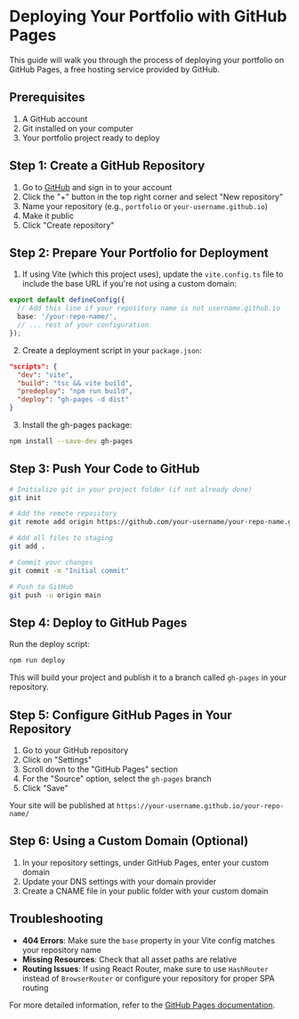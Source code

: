 
# Deploying Your Portfolio with GitHub Pages

This guide will walk you through the process of deploying your portfolio on GitHub Pages, a free hosting service provided by GitHub.

## Prerequisites

1. A GitHub account
2. Git installed on your computer
3. Your portfolio project ready to deploy

## Step 1: Create a GitHub Repository

1. Go to [GitHub](https://github.com) and sign in to your account
2. Click the "+" button in the top right corner and select "New repository"
3. Name your repository (e.g., `portfolio` or `your-username.github.io`)
4. Make it public
5. Click "Create repository"

## Step 2: Prepare Your Portfolio for Deployment

1. If using Vite (which this project uses), update the `vite.config.ts` file to include the base URL if you're not using a custom domain:

```typescript
export default defineConfig({
  // Add this line if your repository name is not username.github.io
  base: '/your-repo-name/',
  // ... rest of your configuration
});
```

2. Create a deployment script in your `package.json`:

```json
"scripts": {
  "dev": "vite",
  "build": "tsc && vite build",
  "predeploy": "npm run build",
  "deploy": "gh-pages -d dist"
}
```

3. Install the gh-pages package:

```bash
npm install --save-dev gh-pages
```

## Step 3: Push Your Code to GitHub

```bash
# Initialize git in your project folder (if not already done)
git init

# Add the remote repository
git remote add origin https://github.com/your-username/your-repo-name.git

# Add all files to staging
git add .

# Commit your changes
git commit -m "Initial commit"

# Push to GitHub
git push -u origin main
```

## Step 4: Deploy to GitHub Pages

Run the deploy script:

```bash
npm run deploy
```

This will build your project and publish it to a branch called `gh-pages` in your repository.

## Step 5: Configure GitHub Pages in Your Repository

1. Go to your GitHub repository
2. Click on "Settings"
3. Scroll down to the "GitHub Pages" section
4. For the "Source" option, select the `gh-pages` branch
5. Click "Save"

Your site will be published at `https://your-username.github.io/your-repo-name/`

## Step 6: Using a Custom Domain (Optional)

1. In your repository settings, under GitHub Pages, enter your custom domain
2. Update your DNS settings with your domain provider
3. Create a CNAME file in your public folder with your custom domain

## Troubleshooting

- **404 Errors**: Make sure the `base` property in your Vite config matches your repository name
- **Missing Resources**: Check that all asset paths are relative
- **Routing Issues**: If using React Router, make sure to use `HashRouter` instead of `BrowserRouter` or configure your repository for proper SPA routing

For more detailed information, refer to the [GitHub Pages documentation](https://docs.github.com/en/pages).
